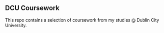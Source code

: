 ## DCU Coursework

This repo contains a selection of coursework from my studies @ Dublin City University.